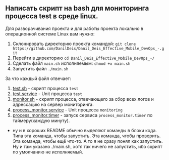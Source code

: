 ## Написать скрипт на bash для мониторинга процесса test в среде linux.

Для разворачивания проекта и для работы проекта локально в операционной системе  Linux вам нужно:
1. Склонировать директорию проекта командой: `git clone https://github.com/DanilDeis/Danil_Deis_Effective_Mobile_DevOps_-.git`
2. Перейти  в директорию  `cd Danil_Deis_Effective_Mobile_DevOps_-/`
3. Сделать файл `main.sh` исполняемым: `chmod +x main.sh`
4. Запустить файл `./main.sh`  


За что каждый файл отвечает:
1. [test.sh](test.sh) - скрипт процесса `test`
2. [test.service](test.service) - Unit процесса `test`
3. [monitor.sh](monitor.sh) - скрипт процесса, отвечающего за сбор всех логов и адрессацию на сервер мониторинга.
4. [process_monitor.service](process_monitor.service) - Unit процесса `monitoring`
5. [process_monitor.timer](process_monitor.timer) - запуск сервиса `process_monitor.timer` по таймеру(каждую минуту).






- ну и в хороших README обычно выделяют команды в блоки кода. Типа эта команда, чтобы запустить. Эта команда, чтобы проверить. Эта команда, чтобы ещё что-то. А то я не сразу понял как запустить. Ну и там указано ./main.sh, хотя так ничего не запустить, ибо скрипт по умолчанию не исполняемый.